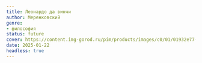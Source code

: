 ```yaml
---
title: Леонардо да винчи
author: Мережковский
genre:
- философия
status: future
cover: https://content.img-gorod.ru/pim/products/images/c0/01/01932e77-ed70-706c-a97b-7fd80925c001.jpg?width=0&height=1200&fit=bounds
date: 2025-01-22
headless: true
---
```


